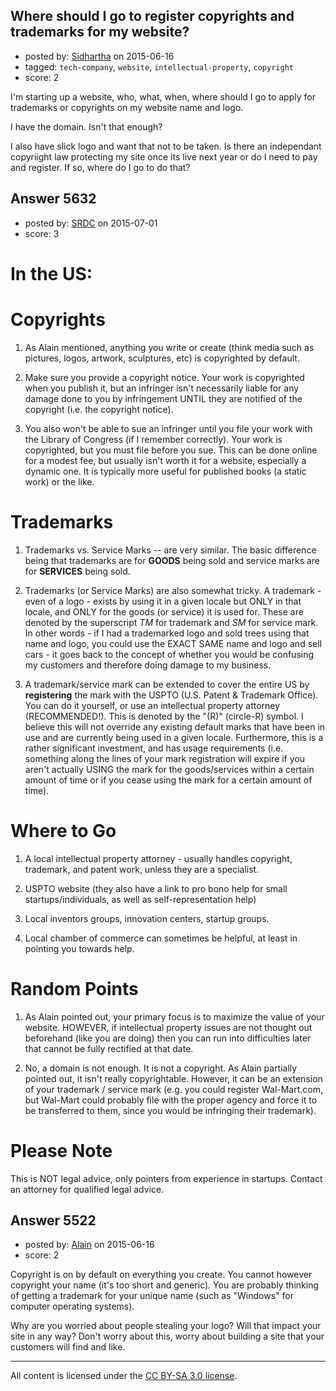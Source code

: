 ## Where should I go to register copyrights and trademarks for my website?

- posted by: [Sidhartha](https://stackexchange.com/users/3794850/sidhartha) on 2015-06-16
- tagged: `tech-company`, `website`, `intellectual-property`, `copyright`
- score: 2

<p>I'm starting up a website, who, what, when, where should I go to apply for trademarks or copyrights on my website name and logo.</p>

<p>I have the domain. Isn't that enough?</p>

<p>I also have slick logo and want that not to be taken. Is there an independant copyriight law protecting my site once its live next year or do I need to pay and register. If so, where do I go to do that?</p>



## Answer 5632

- posted by: [SRDC](https://stackexchange.com/users/5438059/srdc) on 2015-07-01
- score: 3

<h1>In the US:</h1>

<h1>Copyrights</h1>

<ol>
<li><p>As Alain mentioned, anything you write or create (think media such as pictures, logos, artwork, sculptures, etc) is copyrighted by default. </p></li>
<li><p>Make sure you provide a copyright notice. Your work is copyrighted when you publish it, but an infringer isn't necessarily liable for any damage done to you by infringement UNTIL they are notified of the copyright (i.e. the copyright notice).</p></li>
<li><p>You also won't be able to sue an infringer until you file your work with the Library of Congress (if I remember correctly). Your work is copyrighted, but you must file before you sue. This can be done online for a modest fee, but usually isn't worth it for a website, especially a dynamic one. It is typically more useful for published books (a static work) or the like.</p></li>
</ol>

<h1>Trademarks</h1>

<ol>
<li><p>Trademarks vs. Service Marks -- are very similar. The basic difference being that trademarks are for <strong>GOODS</strong> being sold and service marks are for <strong>SERVICES</strong> being sold.</p></li>
<li><p>Trademarks (or Service Marks) are also somewhat tricky. A trademark - even of a logo - exists by using it in a given locale but ONLY in that locale, and ONLY for the goods (or service) it is used for. These are denoted by the superscript <em>TM</em> for trademark and <em>SM</em> for service mark.
In other words - if I had a trademarked logo and sold trees using that name and logo, you could use the EXACT SAME name and logo and sell cars - it goes back to the concept of whether you would be confusing my customers and therefore doing damage to my business.</p></li>
<li><p>A trademark/service mark can be extended to cover the entire US by <strong>registering</strong> the mark with the USPTO (U.S. Patent &amp; Trademark Office). You can do it yourself, or use an intellectual property attorney (RECOMMENDED!). This is denoted by the "(R)" (circle-R) symbol.
I believe this will not override any existing default marks that have been in use and are currently being used in a given locale. Furthermore, this is a rather significant investment, and has usage requirements (i.e. something along the lines of your mark registration will expire if you aren't actually USING the mark for the goods/services within a certain amount of time or if you cease using the mark for a certain amount of time).</p></li>
</ol>

<h1>Where to Go</h1>

<ol>
<li><p>A local intellectual property attorney - usually handles copyright, trademark, and patent work, unless they are a specialist.</p></li>
<li><p>USPTO website (they also have a link to pro bono help for small startups/individuals, as well as self-representation help)</p></li>
<li><p>Local inventors groups, innovation centers, startup groups.</p></li>
<li><p>Local chamber of commerce can sometimes be helpful, at least in pointing you towards help.</p></li>
</ol>

<h1>Random Points</h1>

<ol>
<li><p>As Alain pointed out, your primary focus is to maximize the value of your website. HOWEVER, if intellectual property issues are not thought out beforehand (like you are doing) then you can run into difficulties later that cannot be fully rectified at that date.</p></li>
<li><p>No, a domain is not enough. It is not a copyright. As Alain partially pointed out, it isn't really copyrightable. However, it can be an extension of your trademark / service mark (e.g. you could register Wal-Mart.com, but Wal-Mart could probably file with the proper agency and force it to be transferred to them, since you would be infringing their trademark).</p></li>
</ol>

<h1>Please Note</h1>

<p>This is NOT legal advice, only pointers from experience in startups. Contact an attorney for qualified legal advice.</p>



## Answer 5522

- posted by: [Alain](https://stackexchange.com/users/21866/alain) on 2015-06-16
- score: 2

<p>Copyright is on by default on everything you create. You cannot however copyright your name (it's too short and generic). You are probably thinking of getting a trademark for your unique name (such as "Windows" for computer operating systems).</p>

<p>Why are you worried about people stealing your logo? Will that impact your site in any way? Don't worry about this, worry about building a site that your customers will find and like.</p>




---

All content is licensed under the [CC BY-SA 3.0 license](https://creativecommons.org/licenses/by-sa/3.0/).
